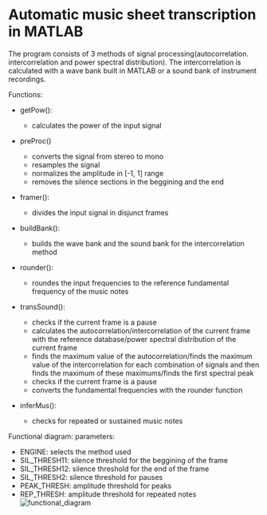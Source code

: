 # Automatic music sheet transcription in MATLAB

The program consists of 3 methods of signal processing(autocorrelation. intercorrelation and power spectral distribution). The intercorrelation is calculated with a wave bank built in MATLAB or a sound bank of instrument recordings.

Functions:
- getPow(): 
  - calculates the power of the input signal

- preProc()
  - converts the signal from stereo to mono
  - resamples the signal
  - normalizes the amplitude in [-1, 1] range
  - removes the silence sections in the beggining and the end
  
- framer():
  - divides the input signal in disjunct frames
  
- buildBank():
  - builds the wave bank and the sound bank for the intercorrelation method
  
- rounder():
  - roundes the input frequencies to the reference fundamental frequency of the music notes
  
- transSound():
  - checks if the current frame is a pause
   - calculates the autocorrelation/intercorrelation of the current frame with the reference database/power spectral distribution of the current frame
   - finds the maximum value of the autocorrelation/finds the maximum value of the intercorrelation for each combination of signals and then finds the maximum of these maximums/finds the first spectral peak
   - checks if the current frame is a pause
    - converts the fundamental frequencies with the rounder function
  
- inferMus():
  - checks for repeated or sustained music notes

Functional diagram:
parameters:
- ENGINE: selects the method used
- SIL_THRESH11: silence threshold for the beggining of the frame
- SIL_THRESH12: silence threshold for the end of the frame
- SIL_THRESH2: silence threshold for pauses
- PEAK_THRESH: amplitude threshold for peaks
- REP_THRESH: amplitude threshold for repeated notes
![functional_diagram](https://user-images.githubusercontent.com/114282739/218421201-f9fc53a8-7a01-467d-b99f-1338ab591dbf.png)
